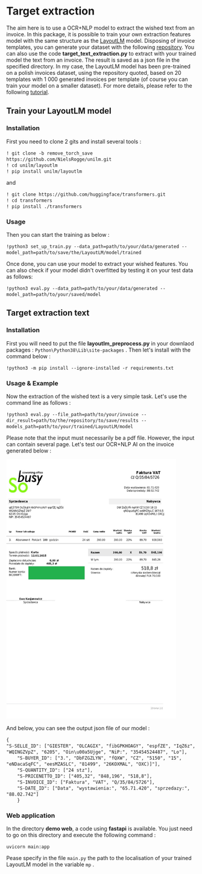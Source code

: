 # Target extraction

The aim here is to use a OCR+NLP model to extract the wished text from an invoice. In this package, it is possible to train your own extraction features model with the same structure as the [LayoutLM](https://huggingface.co/microsoft/layoutlm-base-uncased) model. Disposing of invoice templates, you can generate your dataset with the following [repository](https://github.com/h2o64/faktur_generator). You can also use the code **target_text_extraction.py** to extract with your trained model the text from an invoice. The result is saved as a json file in the specified directory. In my case, the LayoutLM model has been pre-trained on a polish invoices dataset, using the repository quoted, based on 20 templates with 1 000 generated invoices per template (of course you can train your model on a smaller dataset). For more details, please refer to the following [tutorial](https://towardsdatascience.com/fine-tuning-transformer-model-for-invoice-recognition-1e55869336d4).

## Train your LayoutLM model

### Installation 

First you need to clone 2 gits and install several tools :

~~~
! git clone -b remove_torch_save https://github.com/NielsRogge/unilm.git
! cd unilm/layoutlm
! pip install unilm/layoutlm
~~~

and 

~~~
! git clone https://github.com/huggingface/transformers.git
! cd transformers
! pip install ./transformers
~~~

### Usage

Then you can start the training as below :

~~~
!python3 set_up_train.py --data_path=path/to/your/data/generated --model_path=path/to/save/the/LayoutLM/model/trained
~~~

Once done, you can use your model to extract your wished features. You can also check if your model didn't overfitted by testing it on your test data as follows:

~~~
!python3 eval.py --data_path=path/to/your/data/generated --model_path=path/to/your/saved/model
~~~

## Target extraction text

### Installation

First you will need to put the file **layoutlm_preprocess.py** in your downlaod packages : `` Python\Python38\Lib\site-packages `` . Then let's install with the command below :

~~~
!python3 -m pip install --ignore-installed -r requirements.txt 
~~~

### Usage & Example

Now the extraction of the wished text is a very simple task. Let's use the command line as follows :

~~~
!python3 eval.py --file_path=path/to/your/invoice --dir_result=path/to/the/repository/to/save/results --models_path=path/to/your/trained/LayoutLM/model
~~~

Please note that the input must necessarily be a pdf file. However, the input can contain several page. Let's test our OCR+NLP AI on the invoice generated below :

<td><img src="test/invoice.jpg" width=450 heigth=660></td>

And below, you can see the output json file of our model :

~~~
{
"S-SELLE_ID": ["GIESTER", "OLCAGIX", "fibGPKHOAGY", "espfZE", "IqZ6z", "WQINGZVpZ", "6205", "Oin\u00a5Ujge", "NiP:", "35454524487", "Lo"],
    "S-BUYER_ID": ["3.", "DbFZGZLYN", "fQXW", "CZ", "5150", "15", "eNDacaSqFC", "eesMZASLC", "81499", "26KOXMAL", "OXC)]"], 
    "S-QUANTITY_ID": ["24 stz"], 
    "S-PRICENETTO_ID": ["405,32", "848,196", "518,8"], 
    "S-INVOICE_ID": ["Faktura", "VAT", "Q/35/84/5726"], 
    "S-DATE_ID": ["Data", "wystawienia:", "65.71.420", "sprzedazy:", "88.02.742"]
    }
~~~

### Web application

In the directory **demo web**, a code using **fastapi** is available. You just need to go on this directory and execute the following command :

~~~
uvicorn main:app
~~~

Pease specify in the file `` main.py `` the path to the localisation of your trained LayoutLM model in the variable `` mp `` .
